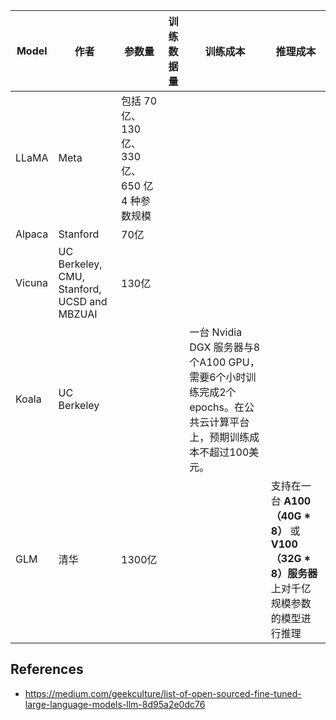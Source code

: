 | Model  | 作者                                        | 参数量                                          | 训练数据量 | 训练成本                                                     | 推理成本                                                     |
| ------ | ------------------------------------------- | ----------------------------------------------- | ---------- | ------------------------------------------------------------ | ------------------------------------------------------------ |
| LLaMA  | Meta                                        | 包括 70 亿、130 亿、330 亿、650 亿 4 种参数规模 |            |                                                              |                                                              |
| Alpaca | Stanford                                    | 70亿                                            |            |                                                              |                                                              |
| Vicuna | UC Berkeley, CMU, Stanford, UCSD and MBZUAI | 130亿                                           |            |                                                              |                                                              |
| Koala  | UC Berkeley                                 |                                                 |            | 一台 Nvidia DGX 服务器与8个A100 GPU，需要6个小时训练完成2个epochs。在公共云计算平台上，预期训练成本不超过100美元。 |                                                              |
| GLM    | 清华                                        | 1300亿                                          |            |                                                              | 支持在一台 **A100（40G \* 8）** 或 **V100（32G \* 8）服务器**上对千亿规模参数的模型进行推理 |



## References

* https://medium.com/geekculture/list-of-open-sourced-fine-tuned-large-language-models-llm-8d95a2e0dc76
